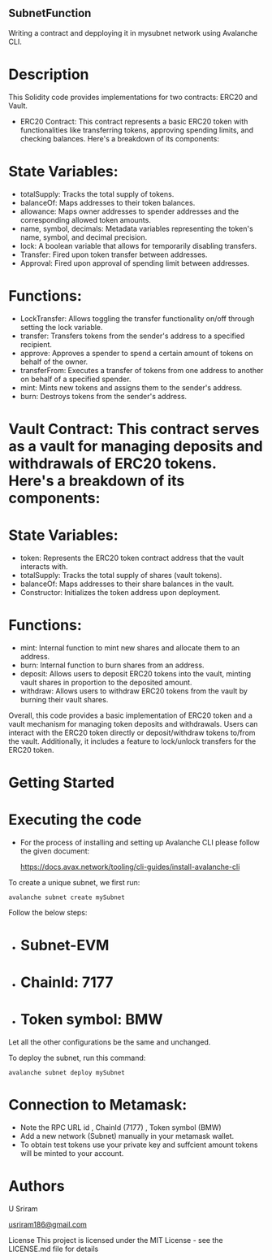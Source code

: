 ## SubnetFunction
Writing a contract and depploying it in mysubnet network using Avalanche CLI.

# Description
This Solidity code provides implementations for two contracts: ERC20 and Vault.

- ERC20 Contract: This contract represents a basic ERC20 token with functionalities like transferring tokens, approving spending limits, and checking balances. Here's a breakdown of its components:

# State Variables:

- totalSupply: Tracks the total supply of tokens.
- balanceOf: Maps addresses to their token balances.
- allowance: Maps owner addresses to spender addresses and the corresponding allowed token amounts.
- name, symbol, decimals: Metadata variables representing the token's name, symbol, and decimal precision.
- lock: A boolean variable that allows for temporarily disabling transfers.
- Transfer: Fired upon token transfer between addresses.
- Approval: Fired upon approval of spending limit between addresses.
  
# Functions:
- LockTransfer: Allows toggling the transfer functionality on/off through setting the lock variable.
- transfer: Transfers tokens from the sender's address to a specified recipient.
- approve: Approves a spender to spend a certain amount of tokens on behalf of the owner.
- transferFrom: Executes a transfer of tokens from one address to another on behalf of a specified spender.
- mint: Mints new tokens and assigns them to the sender's address.
- burn: Destroys tokens from the sender's address.

# Vault Contract: This contract serves as a vault for managing deposits and withdrawals of ERC20 tokens. Here's a breakdown of its components:

# State Variables:

- token: Represents the ERC20 token contract address that the vault interacts with.
- totalSupply: Tracks the total supply of shares (vault tokens).
- balanceOf: Maps addresses to their share balances in the vault.
- Constructor: Initializes the token address upon deployment.

# Functions:
- mint: Internal function to mint new shares and allocate them to an address.
- burn: Internal function to burn shares from an address.
- deposit: Allows users to deposit ERC20 tokens into the vault, minting vault shares in proportion to the deposited amount.
- withdraw: Allows users to withdraw ERC20 tokens from the vault by burning their vault shares.


Overall, this code provides a basic implementation of ERC20 token and a vault mechanism for managing token deposits and withdrawals. Users can interact with the ERC20 token directly or deposit/withdraw tokens to/from the vault. Additionally, it includes a feature to lock/unlock transfers for the ERC20 token.

# Getting Started
# Executing the code
- For the process of installing and setting up Avalanche CLI please follow the given document:
    
    https://docs.avax.network/tooling/cli-guides/install-avalanche-cli

To create a unique subnet, we first run:

    avalanche subnet create mySubnet

Follow the below steps: 

- # Subnet-EVM

- # ChainId: 7177

- # Token symbol: BMW

Let all the other configurations be the same and unchanged.

To deploy the subnet, run this command:

    avalanche subnet deploy mySubnet

# Connection to Metamask:
- Note the RPC URL id , ChainId (7177) , Token symbol (BMW)
- Add a new network (Subnet) manually in your metamask wallet.
- To obtain test tokens use your private key and suffcient amount tokens will be minted to your account. 

# Authors
U Sriram

usriram186@gmail.com

License
This project is licensed under the MIT License - see the LICENSE.md file for details
